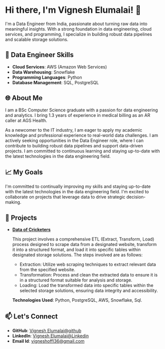 <!DOCTYPE html>
<html lang="en">
<head>
    <meta charset="UTF-8">
    <meta name="viewport" content="width=device-width, initial-scale=1.0">
</head>
<body>

<h1>Hi there, I'm Vignesh Elumalai! 👋</h1>

<p>I'm a Data Engineer from India, passionate about turning raw data into meaningful insights. With a strong foundation in data engineering, cloud services, and programming, I specialize in building robust data pipelines and scalable storage solutions.</p>

<h2>💼 Data Engineer Skills</h2>
<ul>
    <li><strong>Cloud Services</strong>: AWS (Amazon Web Services)</li>
    <li><strong>Data Warehousing</strong>: Snowflake</li>
    <li><strong>Programming Languages</strong>: Python</li>
    <li><strong>Database Management</strong>: SQL, PostgreSQL</li>
</ul>

<h2>🌐 About Me</h2>
<p>I am a BSc Computer Science graduate with a passion for data engineering and analytics. I bring 1.3 years of experience in medical billing as an AR caller at AGS Health.</p>

<p>As a newcomer to the IT industry, I am eager to apply my academic knowledge and professional experience to real-world data challenges. I am actively seeking opportunities in the Data Engineer role, where I can contribute to building robust data pipelines and support data-driven projects. I am committed to continuous learning and staying up-to-date with the latest technologies in the data engineering field.</p>

<h2>📈 My Goals</h2>
<p>I'm committed to continually improving my skills and staying up-to-date with the latest technologies in the data engineering field. I'm excited to collaborate on projects that leverage data to drive strategic decision-making.</p>

<h2>🚀 Projects</h2>
<ul>
    <li>
        <strong><a href="https://github.com/Vignesh00036/Data-of-cricketers">Data of Cricketers</a></strong>
        <p>This project involves a comprehensive ETL (Extract, Transform, Load) process designed to scrape data from a designated website, transform it into a structured format, and load it into specific tables within designated storage solutions. The steps involved are as follows:</p>
        <ul>
            <li>Extraction: Utilize web scraping techniques to extract relevant data from the specified website.</li>
            <li>Transformation: Process and clean the extracted data to ensure it is in a structured format suitable for analysis and storage.</li>
            <li>Loading: Load the transformed data into specific tables within the selected storage solutions, ensuring data integrity and accessibility.</li>
        </ul>
        <p><strong>Technologies Used</strong>: Python, PostgreSQL, AWS, Snowflake, Sql.
    </li>
    <!-- You can add more projects here following the same structure -->
</ul>

<h2>📫 Let's Connect</h2>
<ul>
    <li><strong>GitHub</strong>: <a href="https://github.com/Vignesh00036">Vignesh Elumalai@github</a></li>
    <li><strong>LinkedIn</strong>: <a href="https://www.linkedin.com/in/vignesh-elumalai-2a4684332">Vignesh Elumalai@Linkedin</a></li>
    <li><strong>Email Id</strong>: <a href="mailto:vigneshoffl36@gmail.com">vigneshoffl36@gmail.com</a></li>
</ul>

</body>
</html>
